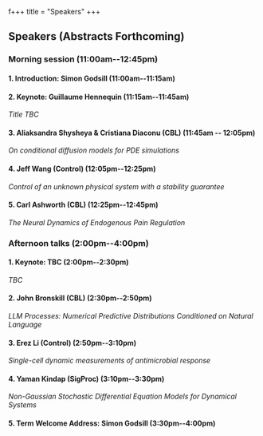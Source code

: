 f+++
title = "Speakers"
+++

## Speakers (Abstracts Forthcoming)

### Morning session (11:00am--12:45pm)

#### 1. Introduction: Simon Godsill (11:00am--11:15am)

#### 2. Keynote: Guillaume Hennequin (11:15am--11:45am)

*Title TBC*



#### 3. Aliaksandra Shysheya & Cristiana Diaconu (CBL) (11:45am -- 12:05pm)

*On conditional diffusion models for PDE simulations*



#### 4. Jeff Wang (Control)  (12:05pm--12:25pm)

*Control of an unknown physical system with a stability guarantee*



#### 5. Carl Ashworth (CBL) (12:25pm--12:45pm)

*The Neural Dynamics of Endogenous Pain Regulation*



### Afternoon talks (2:00pm--4:00pm)

#### 1. Keynote: TBC (2:00pm--2:30pm)

*TBC*


#### 2. John Bronskill (CBL) (2:30pm--2:50pm)

*LLM Processes: Numerical Predictive Distributions Conditioned on Natural Language*



#### 3. Erez Li (Control) (2:50pm--3:10pm)

*Single-cell dynamic measurements of antimicrobial response*



#### 4. Yaman Kindap (SigProc) (3:10pm--3:30pm)

*Non-Gaussian Stochastic Differential Equation Models for Dynamical Systems*



#### 5. Term Welcome Address: Simon Godsill (3:30pm--4:00pm)


